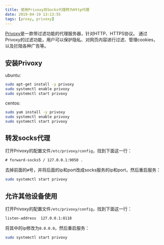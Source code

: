```yaml
---
title: 使用Privoxy将Socks代理转为Http代理
date: 2019-04-19 13:13:55
tags: [proxy, privoxy]
---
```


[Privoxy][]是一款带过滤功能的代理服务器，针对HTTP、HTTPS协议。
通过Privoxy的过滤功能，用户可以保护隐私、对网页内容进行过滤、管理cookies，以及拦阻各种广告等。

[Privoxy]: http://www.privoxy.org/

## 安装Privoxy

ubuntu:

```bash
sudo apt-get install -y privoxy
sudo systemctl enable privoxy
sudo systemctl start privoxy
```

centos:

```bash
sudo yum install -y privoxy
sudo systemctl enable privoxy
sudo systemctl start privoxy
```

<!--more-->

## 转发socks代理

打开Privoxy的配置文件`/etc/privoxy/config`，找到下面这一行：

```
# forward-socks5 / 127.0.0.1:9050 .
```

去掉前面的`#`号，并将后面的ip和port改成socks服务的ip和port，然后重启服务：

```bash
sudo systemctl start privoxy
```

## 允许其他设备使用

打开Privoxy的配置文件`/etc/privoxy/config`，找到下面这一行：

```
listen-address  127.0.0.1:8118
```

将其中的ip修改为`0.0.0.0`，然后重启服务：

```bash
sudo systemctl start privoxy
```
